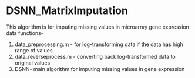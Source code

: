 # DSNN_MatrixImputation
This algorithm is for imputing missing values in microarray gene expression data functions-
1) data_preprocessing.m - for log-transforming data if the data has high range of values.
2) data_reverseprocess.m - converting back log-transformed data to original values
3) DSNN- main algorithm for imputing missing values in gene expression 
